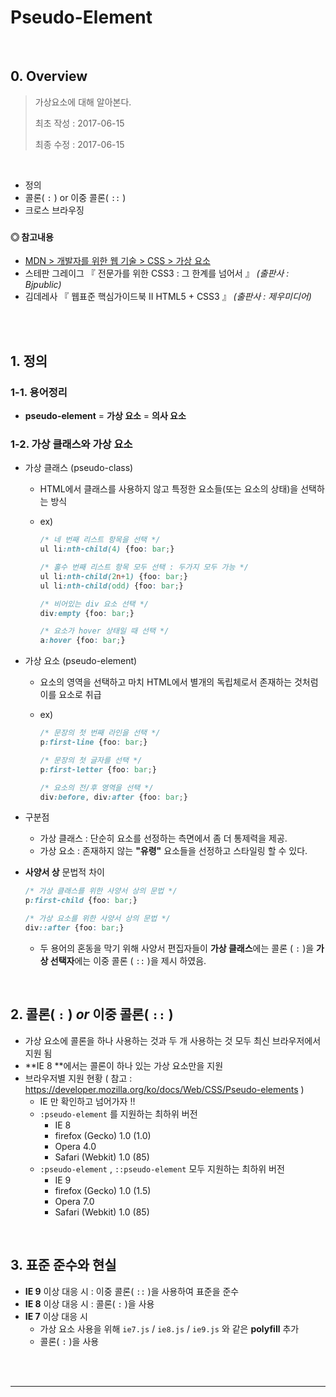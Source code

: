# Pseudo-Element



<br>



## 0. Overview

> 가상요소에 대해 알아본다.
>
> 최초 작성 : 2017-06-15
>
> 최종 수정 : 2017-06-15

<br>

* 정의
* 콜론( `:` ) or 이중 콜론( `::` ) 
* 크로스 브라우징

### 

#### **◎ 참고내용**

- [MDN > 개발자를 위한 웹 기술 > CSS > 가상 요소](https://developer.mozilla.org/ko/docs/Web/CSS/Pseudo-elements)
- 스테판 그레이그 『 전문가를 위한 CSS3 : 그 한계를 넘어서 』 _(출판사 : Bjpublic)_
- 김데레사  『 웹표준 핵심가이드북 II HTML5 + CSS3 』 _(출판사 : 제우미디어)_



<br><br>



## 1. 정의



### 1-1. 용어정리

* **pseudo-element** = **가상 요소** = **의사 요소**  



### 1-2. 가상 클래스와 가상 요소

* 가상 클래스 (pseudo-class)

  * HTML에서 클래스를 사용하지 않고 특정한 요소들(또는 요소의 상태)을 선택하는 방식

  * ex)

    ```CSS
    /* 네 번째 리스트 항목을 선택 */
    ul li:nth-child(4) {foo: bar;}

    /* 홀수 번째 리스트 항목 모두 선택 : 두가지 모두 가능 */
    ul li:nth-child(2n+1) {foo: bar;}
    ul li:nth-child(odd) {foo: bar;}

    /* 비어있는 div 요소 선택 */
    div:empty {foo: bar;}

    /* 요소가 hover 상태일 때 선택 */
    a:hover {foo: bar;}
    ```

* 가상 요소 (pseudo-element)

  * 요소의 영역을 선택하고 마치 HTML에서 별개의 독립체로서 존재하는 것처럼 이를 요소로 취급

  * ex)

    ```CSS
    /* 문장의 첫 번째 라인을 선택 */
    p:first-line {foo: bar;}

    /* 문장의 첫 글자를 선택 */
    p:first-letter {foo: bar;}

    /* 요소의 전/후 영역을 선택 */
    div:before, div:after {foo: bar;}
    ```

* 구분점

  * 가상 클래스 : 단순히 요소를 선정하는 측면에서 좀 더 통제력을 제공.
  * 가상 요소 : 존재하지 않는 **"유령"** 요소들을 선정하고 스타일링 할 수 있다.

* **사양서 상** 문법적 차이

  ```CSS
  /* 가상 클래스를 위한 사양서 상의 문법 */
  p:first-child {foo: bar;}

  /* 가상 요소를 위한 사양서 상의 문법 */
  div::after {foo: bar;}
  ```

  * 두 용어의 혼동을 막기 위해 사양서 편집자들이 **가상 클래스**에는 콜론 ( `:` )을 **가상 선택자**에는 이중 콜론 ( `::` )을 제시 하였음.



<br>



## 2. 콜론( `:` ) _or_ 이중 콜론( `::` )  



- 가상 요소에 콜론을 하나 사용하는 것과 두 개 사용하는 것 모두 최신 브라우저에서 지원 됨
- **IE 8 **에서는 콜론이 하나 있는 가상 요소만을 지원
- 브라우저별 지원 현황 ( 참고 : https://developer.mozilla.org/ko/docs/Web/CSS/Pseudo-elements )
  - IE 만 확인하고 넘어가자 !!
  - `:pseudo-element` 를 지원하는 최하위 버전
    - IE 8
    - firefox (Gecko) 1.0 (1.0)
    - Opera 4.0
    - Safari (Webkit) 1.0 (85)
  - `:pseudo-element` ,  `::pseudo-element` 모두 지원하는 최하위 버전
    - IE 9
    - firefox (Gecko) 1.0 (1.5)
    - Opera 7.0
    - Safari (Webkit) 1.0 (85)



<br>



## 3. 표준 준수와 현실



* **IE 9** 이상 대응 시 : 이중 콜론( `::` )을 사용하여 표준을 준수
* **IE 8** 이상 대응 시 : 콜론( `:` )을 사용
* **IE 7** 이상 대응 시 
  * 가상 요소 사용을 위해 `ie7.js` / `ie8.js` / `ie9.js` 와 같은 **polyfill** 추가
  * 콜론( `:` )을 사용





<br><br>



------

<br>




